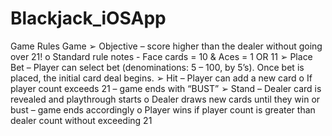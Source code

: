 # Blackjack_iOSApp

Game Rules
Game
➢ Objective – score higher than the dealer without going
over 21!
o Standard rule notes - Face cards = 10 & Aces = 1
OR 11
➢ Place Bet – Player can select bet (denominations: 5 – 100,
by 5’s). Once bet is placed, the initial card deal begins.
➢ Hit – Player can add a new card
o If player count exceeds 21 – game ends with
“BUST”
➢ Stand – Dealer card is revealed and playthrough starts
o Dealer draws new cards until they win or bust –
game ends accordingly
o Player wins if player count is greater than dealer
count without exceeding 21
